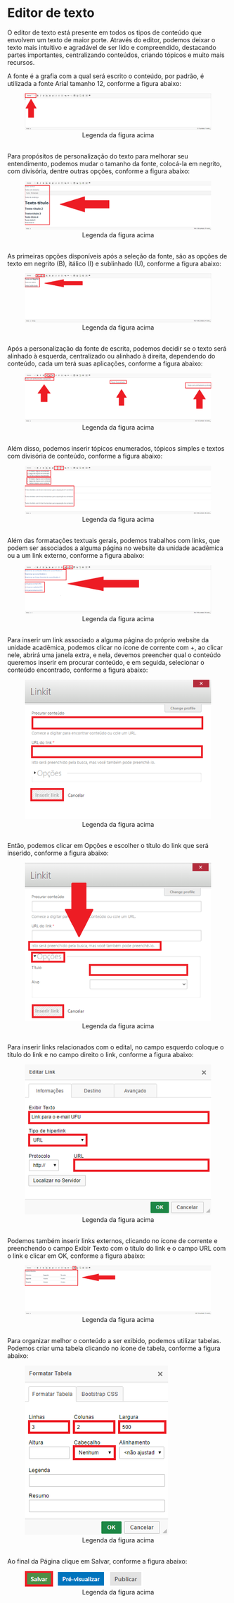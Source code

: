 # Editor de texto

O editor de texto está presente em todos os tipos de conteúdo que envolvem um
texto de maior porte. Através do editor, podemos deixar o texto mais intuitivo e
agradável de ser lido e compreendido, destacando partes importantes, centralizando
conteúdos, criando tópicos e muito mais recursos.

A fonte é a grafia com a qual será escrito o conteúdo, por padrão, é utilizada a fonte Arial tamanho 12, conforme a figura abaixo:

<figure class="image">
  <img src="/imgs/15 - Editor de Texto/15 - Editor de Texto 1.1.png">
  <center><figcaption>Legenda da figura acima</figcaption></center>
  </br>
</figure>

Para propósitos de personalização do texto para melhorar seu entendimento, podemos mudar o tamanho da fonte, colocá-la em negrito, com divisória, dentre outras
opções, conforme a figura abaixo:

<figure class="image">
  <img src="/imgs/15 - Editor de Texto/15 - Editor de Texto 1.2.png">
  <center><figcaption>Legenda da figura acima</figcaption></center>
  </br>
</figure>

As primeiras opções disponíveis após a seleção da fonte, são as opções de texto em negrito (B), itálico (I) e sublinhado (U), conforme a figura abaixo:

<figure class="image">
  <img src="/imgs/15 - Editor de Texto/15 - Editor de Texto 2.png">
  <center><figcaption>Legenda da figura acima</figcaption></center>
  </br>
</figure>

Após a personalização da fonte de escrita, podemos decidir se o texto será alinhado à esquerda, centralizado ou alinhado à direita, dependendo do conteúdo, cada
um terá suas aplicações, conforme a figura abaixo:

<figure class="image">
  <img src="/imgs/15 - Editor de Texto/15 - Editor de Texto 3.png">
  <center><figcaption>Legenda da figura acima</figcaption></center>
  </br>
</figure>

Além disso, podemos inserir tópicos enumerados, tópicos simples e textos com divisória de conteúdo, conforme a figura abaixo:

<figure class="image">
  <img src="/imgs/15 - Editor de Texto/15 - Editor de Texto 4.png">
  <center><figcaption>Legenda da figura acima</figcaption></center>
  </br>
</figure>

Além das formatações textuais gerais, podemos trabalhos com links, que podem ser associados a alguma página no website da unidade acadêmica ou a um link
externo, conforme a figura abaixo:

<figure class="image">
  <img src="/imgs/15 - Editor de Texto/15 - Editor de Texto 5.1.png">
  <center><figcaption>Legenda da figura acima</figcaption></center>
  </br>
</figure>

Para inserir um link associado a alguma página do próprio website da unidade acadêmica, podemos clicar no ícone de corrente com +, ao clicar nele, abrirá uma
janela extra, e nela, devemos preencher qual o conteúdo queremos inserir em procurar conteúdo, e em seguida, selecionar o conteúdo encontrado, conforme a figura abaixo:

<figure class="image">
  <img src="/imgs/15 - Editor de Texto/15 - Editor de Texto 5.2.png">
  <center><figcaption>Legenda da figura acima</figcaption></center>
  </br>
</figure>
Então, podemos clicar em Opções e escolher o título do link que será inserido, conforme a figura abaixo:

<figure class="image">
  <img src="/imgs/15 - Editor de Texto/15 - Editor de Texto 5.3.png">
  <center><figcaption>Legenda da figura acima</figcaption></center>
  </br>
</figure>

Para inserir links relacionados com o edital, no campo esquerdo coloque o título do link e no campo direito o link, conforme a figura abaixo:

<figure class="image">
  <img src="/imgs/15 - Editor de Texto/15 - Editor de Texto 5.4.png">
  <center><figcaption>Legenda da figura acima</figcaption></center>
  </br>
</figure>

Podemos também inserir links externos, clicando no ícone de corrente e preenchendo o campo Exibir Texto com o título do link e o campo URL com o link e
clicar em OK, conforme a figura abaixo:

<figure class="image">
  <img src="/imgs/15 - Editor de Texto/15 - Editor de Texto 6.1.png">
  <center><figcaption>Legenda da figura acima</figcaption></center>
  </br>
</figure>

Para organizar melhor o conteúdo a ser exibido, podemos utilizar tabelas.
Podemos criar uma tabela clicando no ícone de tabela, conforme a figura abaixo:

<figure class="image">
  <img src="/imgs/15 - Editor de Texto/15 - Editor de Texto 6.2.png">
  <center><figcaption>Legenda da figura acima</figcaption></center>
  </br>
</figure>

Ao final da Página clique em Salvar, conforme a figura abaixo:

<figure class="image">
  <img src="/imgs/15 - Editor de Texto/15 - Editor de Texto 7.png">
  <center><figcaption>Legenda da figura acima</figcaption></center>
  </br>
</figure>